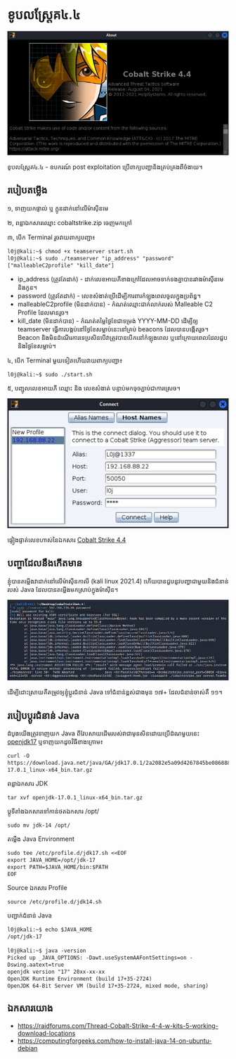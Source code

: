 # ខូបលស្ត្រែគ៤.៤

<p align="center">
    <img src="https://github.com/lom0rngjek/C0baltStr1ke4.4/blob/main/images/cbs4.4.png" alt="Image"  />
</p>

ខូបលស្ត្រែគ៤.៤ - ឧបករណ៍ post exploitation ប្រើពាក្យបញ្ជានិងគ្រប់គ្រងពីចំងាយ។

## របៀបតម្លើង
១, ទាញយកផ្ទាល់ ឬ ក្លូនដាក់នៅលើម៉ាស៊ីនមេ

២, ពន្លាឯកសារឈ្មោះ cobaltstrike.zip ចេញមកក្រៅ

៣, បើក Terminal រួចវាយពាក្យបញ្ជា៖
~~~console
l0j@kali:~$ chmod +x teamserver start.sh
l0j@kali:~$ sudo ./teamserver "ip_address" "password" ["malleableC2profile" "kill_date"]
~~~
* ip_address (ត្រូវតែដាក់) - ដាក់លេខអាយភីខាងក្រៅដែលអាចទាក់ទងគ្នាបានរវាងម៉ាស៊ីនមេនិងកូន។
* password (ត្រូវតែដាក់) - លេខសំងាត់ប្រើដើម្បីការពារកំឡុងពេលចូលក្នុងប្រព័ន្ធ។
* malleableC2profile (មិនដាក់បាន) - កំណត់ឈ្មោះជាក់លាក់របស់ Malleable C2 Profile ដែលមានរួច។
* kill_date (មិនដាក់បាន) - កំណត់តម្លៃថ្ងៃខែជាទម្រង់ YYYY-MM-DD ដើម្បីឲ្យ teamserver ធ្វើការបង្កប់នៅថ្ងៃខែសម្លាប់នេះនៅគ្រប់ beacons ដែលបានបង្កើតរួច។ Beacon និងមិនដំណើរការទេប្រសិនបើវាត្រូវបានបើកនៅកំឡុងពេល ឬនៅក្រោយពេលដែលជួបនិងថ្ងៃខែសម្លាប់។

៤, បើក Terminal មួយទៀតហើយវាយពាក្យបញ្ជា៖
~~~console
l0j@kali:~$ sudo ./start.sh
~~~
៥, បញ្ជូលលេខអាយភី ឈ្មោះ និង លេខសំងាត់ បន្ទាប់មកចុចភ្ជាប់ជាការស្រេច។

<p align="center">
    <img src="https://github.com/lom0rngjek/C0baltStr1ke4.4/blob/main/images/cbs-teamserver-connect.png" alt="Image"  />
</p>

ផ្ទៀងផ្ទាត់លេខហាស់នៃឯកសារ [Cobalt Strike 4.4](https://verify.cobaltstrike.com)

## បញ្ហាដែលនឹងកើតមាន
ខ្ញុំបានតម្លើងវាដាក់នៅលើម៉ាស៊ីនកាលី (kali linux 2021.4) ហើយបានជួបនូវបញ្ហាជាមួយនិងជំនាន់របស់ Java ដែលបានតម្លើងមកស្រាប់ក្នុងម៉ាស៊ីន។

<p align="center">
    <img src="https://github.com/lom0rngjek/C0baltStr1ke4.4/blob/main/images/java-error.jpg" alt="Image"  />
</p>

ដើម្បីដោះស្រាយគឺតម្រូវឲ្យខ្ញុំប្ដូរជំនាន់ Java ទៅជំនាន់ខ្ពស់ជាងមុន ១៧+ ដែលជំនាន់ចាស់គឺ ១១។

## របៀបប្ដូរជំនាន់ Java

ដំបូងយើងត្រូវទាញយក Java ពីវែបសាយដើមរបស់វាជាមុនសិនដោយប្រើដំណមួយនេះ [openjdk17](https://download.java.net/java/GA/jdk17.0.1/2a2082e5a09d4267845be086888add4f/12/GPL/openjdk-17.0.1_linux-x64_bin.tar.gz) ឬទាញយកដូចវិធីខាងក្រោម៖

~~~console 
curl -O https://download.java.net/java/GA/jdk17.0.1/2a2082e5a09d4267845be086888add4f/12/GPL/openjdk-17.0.1_linux-x64_bin.tar.gz
~~~

ពន្លាឯកសារ JDK

~~~console 
tar xvf openjdk-17.0.1_linux-x64_bin.tar.gz
~~~
ប្ដូទីតាំងឯកសារទៅកាន់ថតឯកសារ /opt/

~~~console 
sudo mv jdk-14 /opt/
~~~

តម្លើង Java Environment

~~~console 
sudo tee /etc/profile.d/jdk17.sh <<EOF
export JAVA_HOME=/opt/jdk-17
export PATH=$JAVA_HOME/bin:$PATH
EOF
~~~

Source ឯកសារ Profile

~~~console
source /etc/profile.d/jdk14.sh
~~~

បញ្ជាក់ជំនាន់ Java

~~~console
l0j@kali:~$ echo $JAVA_HOME
/opt/jdk-17

l0j@kali:~$ java -version
Picked up _JAVA_OPTIONS: -Dawt.useSystemAAFontSettings=on -Dswing.aatext=true
openjdk version "17" 20xx-xx-xx
OpenJDK Runtime Environment (build 17+35-2724)
OpenJDK 64-Bit Server VM (build 17+35-2724, mixed mode, sharing)
~~~

## ឯកសារយោង
* https://raidforums.com/Thread-Cobalt-Strike-4-4-w-kits-5-working-download-locations
* https://computingforgeeks.com/how-to-install-java-14-on-ubuntu-debian
